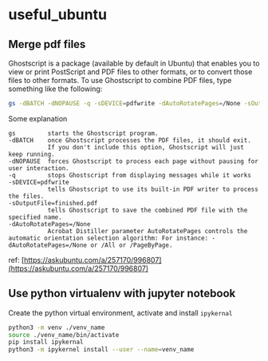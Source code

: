 # useful_ubuntu
## Merge pdf files
Ghostscript is a package (available by default in Ubuntu) that enables you to view or print PostScript and PDF files to other formats, or to convert those files to other formats.
To use Ghostscript to combine PDF files, type something like the following:

```bash
gs -dBATCH -dNOPAUSE -q -sDEVICE=pdfwrite -dAutoRotatePages=/None -sOutputFile=output.pdf  input_file1.pdf input_file2.pdf
```

Some explanation
```
gs         starts the Ghostscript program.
-dBATCH    once Ghostscript processes the PDF files, it should exit.
           If you don't include this option, Ghostscript will just keep running.
-dNOPAUSE  forces Ghostscript to process each page without pausing for user interaction.
-q         stops Ghostscript from displaying messages while it works
-sDEVICE=pdfwrite 
           tells Ghostscript to use its built-in PDF writer to process the files.
-sOutputFile=finished.pdf
           tells Ghostscript to save the combined PDF file with the specified name.
-dAutoRotatePages=/None
           Acrobat Distiller parameter AutoRotatePages controls the automatic orientation selection algorithm: For instance: -dAutoRotatePages=/None or /All or /PageByPage.
```

ref: [https://askubuntu.com/a/257170/996807](https://askubuntu.com/a/257170/996807)

## Use python virtualenv with jupyter notebook
Create the python virtual environment, activate and install `ipykernal`
```bash
python3 -m venv ./venv_name
source ./venv_name/bin/activate
pip install ipykernal
python3 -m ipykernel install --user --name=venv_name
```
